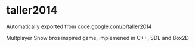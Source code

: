 # taller2014
Automatically exported from code.google.com/p/taller2014

Multplayer Snow bros inspired game, implemened in C++, SDL and Box2D
